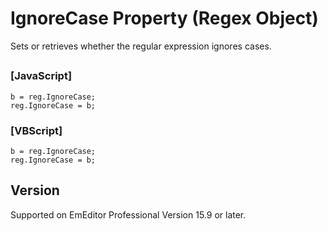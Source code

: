 # IgnoreCase Property (Regex Object)

Sets or retrieves whether the regular expression ignores cases.

## 

### \[JavaScript\]

```
b = reg.IgnoreCase;
reg.IgnoreCase = b;
```

### \[VBScript\]

```
b = reg.IgnoreCase;
reg.IgnoreCase = b;
```

## Version

Supported on EmEditor Professional Version 15.9 or later.
